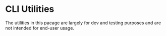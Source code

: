 # CLI Utilities

The utilities in this pacage are largely for dev and testing purposes and are
not intended for end-user usage.
